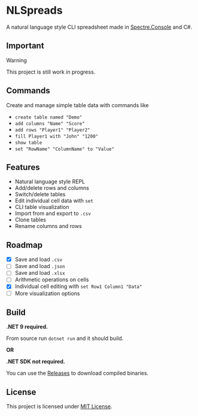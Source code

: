 # NLSpreads
A natural language style CLI spreadsheet made in [Spectre.Console](https://github.com/spectreconsole/spectre.console) and C#.

## Important
> [!WARNING]
> This project is still work in progress.

## Commands
Create and manage simple table data with commands like

- ``create table named "Demo"``
- ``add columns "Name" "Score"``
- ``add rows "Player1" "Player2"``
- ``fill Player1 with "John" "1200"``
- ``show table``
- `set "RowName" "ColumnName" to "Value"`

## Features

- Natural language style REPL
- Add/delete rows and columns
- Switch/delete tables
- Edit individual cell data with `set`
- CLI table visualization
- Import from and export to `.csv`
- Clone tables
- Rename columns and rows

## Roadmap

- [x] Save and load `.csv`
- [ ] Save and load `.json`
- [ ] Save and load `.xlsx`
- [ ] Arithmetic operations on cells
- [x] Individual cell editing with `set Row1 Column1 "Data"`
- [ ] More visualization options

## Build

**.NET 9 required.**

From source run `dotnet run` and it should build.

**OR**

**.NET SDK not required.**

You can use the [Releases](https://github.com/Zank613/NLSpreads/releases) to download compiled binaries.

## License

This project is licensed under [MIT License](./LICENSE).